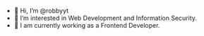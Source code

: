 - 👋 Hi, I’m @robbyyt
- 👀 I’m interested in Web Development and Information Security.
- 🌱 I am currently working as a Frontend Developer.

<!---
robbyyt/robbyyt is a ✨ special ✨ repository because its `README.md` (this file) appears on your GitHub profile.
You can click the Preview link to take a look at your changes.
--->
